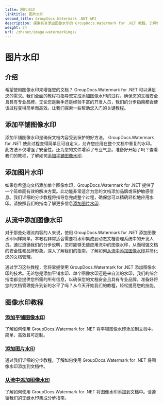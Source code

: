 ```yaml
---
title: 图片水印
linktitle: 图片水印
second_title: GroupDocs.Watermark .NET API
description: 探索有关添加图像水印的 GroupDocs.Watermark for .NET 教程。了解增强文档安全性和品牌形象的分步方法。
weight: 24
url: /zh/net/image-watermarkings/
---
```


# 图片水印

## 介绍

希望使用图像水印来增强您的文档？ GroupDocs.Watermark for .NET 可以满足您的需求。我们全面的教程将指导您完成添加图像水印的过程，确保您的文档安全且具有专业品牌。无论您是新手还是经验丰富的开发人员，我们的分步指南都会使该过程变得简单而高效。让我们探索一些帮助您入门的关键教程。

## 添加平铺图像水印
添加平铺图像水印是确保文档内容受到保护的好方法。 GroupDocs.Watermark for .NET 使此过程变得简单且可自定义，允许您应用在整个文档中重复的水印。此方法不仅增强了安全性，还为您的文件增添了专业气息。准备好开始了吗？查看我们的教程，了解如何[添加平铺图像水印](./add-tiled-image-watermark/).

## 添加图片水印
如果您希望向文档添加单个图像水印，GroupDocs.Watermark for .NET 提供了一个简单而有效的解决方案。此功能非常适合为您的文档添加品牌或保护敏感信息。我们详细的分步教程将指导您完成整个过程，确保您可以精确轻松地应用水印。请按照我们的指南了解更多信息[添加图片水印](./add-image-watermark/).

## 从流中添加图像水印
对于那些处理流内容的人来说，使用 GroupDocs.Watermark for .NET 添加图像水印同样简单。本教程非常适合需要将水印集成到动态文档管理系统中的开发人员。通过遵循我们的分步说明，您将能够无缝应用流中的图像水印，从而增强文档的安全性和品牌形象。深入了解我们的指南，了解如何[从流中添加图像水印](./add-image-watermark-from-stream/)并简化您的文档管理。

通过学习这些教程，您将掌握使用 GroupDocs.Watermark for .NET 添加图像水印的技术。无论您是添加平铺水印、单个图像水印还是来自流的水印，我们的综合指南都会提供您所需的所有信息，以确保您的文档安全且具有专业品牌。准备好将您的文档管理提升到新的水平了吗？从今天开始我们的教程，轻松提高您的技能。

## 图像水印教程
### [添加平铺图像水印](./add-tiled-image-watermark/)
了解如何使用 GroupDocs.Watermark for .NET 将平铺图像水印添加到文档中。简单、高效且可定制。
### [添加图片水印](./add-image-watermark/)
通过我们详细的分步教程，了解如何使用 GroupDocs.Watermark for .NET 将图像水印添加到文档中。
### [从流中添加图像水印](./add-image-watermark-from-stream/)
了解如何使用 GroupDocs.Watermark for .NET 将图像水印添加到文档中。请遵循我们的无缝水印集成分步指南。